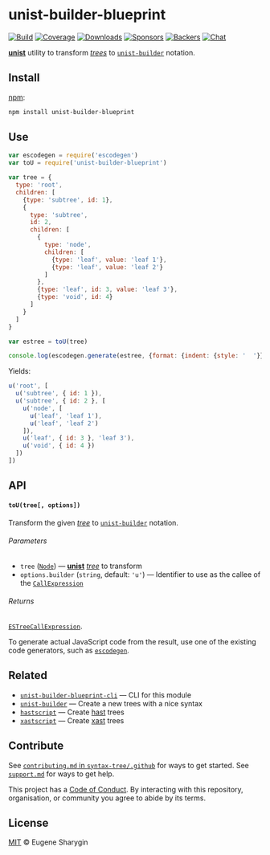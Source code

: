 # unist-builder-blueprint

[![Build][build-badge]][build]
[![Coverage][coverage-badge]][coverage]
[![Downloads][downloads-badge]][downloads]
[![Sponsors][sponsors-badge]][collective]
[![Backers][backers-badge]][collective]
[![Chat][chat-badge]][chat]

[**unist**][unist] utility to transform [*trees*][tree] to [`unist-builder`][u]
notation.

## Install

[npm][]:

```sh
npm install unist-builder-blueprint
```

## Use

```js
var escodegen = require('escodegen')
var toU = require('unist-builder-blueprint')

var tree = {
  type: 'root',
  children: [
    {type: 'subtree', id: 1},
    {
      type: 'subtree',
      id: 2,
      children: [
        {
          type: 'node',
          children: [
            {type: 'leaf', value: 'leaf 1'},
            {type: 'leaf', value: 'leaf 2'}
          ]
        },
        {type: 'leaf', id: 3, value: 'leaf 3'},
        {type: 'void', id: 4}
      ]
    }
  ]
}

var estree = toU(tree)

console.log(escodegen.generate(estree, {format: {indent: {style: '  '}}}))
```

Yields:

```js
u('root', [
  u('subtree', { id: 1 }),
  u('subtree', { id: 2 }, [
    u('node', [
      u('leaf', 'leaf 1'),
      u('leaf', 'leaf 2')
    ]),
    u('leaf', { id: 3 }, 'leaf 3'),
    u('void', { id: 4 })
  ])
])
```

## API

#### `toU(tree[, options])`

Transform the given [*tree*][tree] to [`unist-builder`][u] notation.

###### Parameters

*   `tree` ([`Node`][node])
    — [**unist**][unist] [*tree*][tree] to transform
*   `options.builder` (`string`, default: `'u'`)
    — Identifier to use as the callee of the [`CallExpression`][call-expression]

###### Returns

[`ESTreeCallExpression`][call-expression].

To generate actual JavaScript code from the result, use one of the existing code
generators, such as [`escodegen`][escodegen].

## Related

*   [`unist-builder-blueprint-cli`](https://github.com/syntax-tree/unist-builder-blueprint-cli)
    — CLI for this module
*   [`unist-builder`][u]
    — Create a new trees with a nice syntax
*   [`hastscript`](https://github.com/syntax-tree/hastscript)
    — Create [hast][] trees
*   [`xastscript`](https://github.com/syntax-tree/xastscript)
    — Create [xast][] trees

## Contribute

See [`contributing.md` in `syntax-tree/.github`][contributing] for ways to get
started.
See [`support.md`][support] for ways to get help.

This project has a [Code of Conduct][coc].
By interacting with this repository, organisation, or community you agree to
abide by its terms.

## License

[MIT][license] © Eugene Sharygin

<!-- Definitions -->

[build-badge]: https://github.com/syntax-tree/unist-builder-blueprint/workflows/main/badge.svg

[build]: https://github.com/syntax-tree/unist-builder-blueprint/actions

[coverage-badge]: https://img.shields.io/codecov/c/github/syntax-tree/unist-builder-blueprint.svg

[coverage]: https://codecov.io/github/syntax-tree/unist-builder-blueprint

[downloads-badge]: https://img.shields.io/npm/dm/unist-builder-blueprint.svg

[downloads]: https://www.npmjs.com/package/unist-builder-blueprint

[sponsors-badge]: https://opencollective.com/unified/sponsors/badge.svg

[backers-badge]: https://opencollective.com/unified/backers/badge.svg

[collective]: https://opencollective.com/unified

[chat-badge]: https://img.shields.io/badge/chat-discussions-success.svg

[chat]: https://github.com/syntax-tree/unist/discussions

[npm]: https://docs.npmjs.com/cli/install

[license]: license

[contributing]: https://github.com/syntax-tree/.github/blob/HEAD/contributing.md

[support]: https://github.com/syntax-tree/.github/blob/HEAD/support.md

[coc]: https://github.com/syntax-tree/.github/blob/HEAD/code-of-conduct.md

[unist]: https://github.com/syntax-tree/unist

[node]: https://github.com/syntax-tree/unist#node

[tree]: https://github.com/syntax-tree/unist#tree

[hast]: https://github.com/syntax-tree/hast

[xast]: https://github.com/syntax-tree/xast

[u]: https://github.com/syntax-tree/unist-builder

[escodegen]: https://github.com/estools/escodegen

[call-expression]: https://github.com/estree/estree/blob/HEAD/es5.md#callexpression
